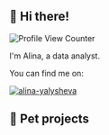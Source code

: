 ## 👾 Hi there!

![Profile View Counter](https://komarev.com/ghpvc/?username=a-r-ya&color=blueviolet&style=flat-square)

I'm Alina, a data analyst. 

You can find me on:

<a href="https://in.linkedin.com/in/alina-yalysheva" target="blank"><img src="https://img.shields.io/badge/LinkedIn-0077B5?style=for-the-badge&logo=linkedin&logoColor=white" alt="alina-yalysheva"/></a> &nbsp; 

## 🐶 Pet projects

<!--- <a href="https://github.com/a-r-ya/yandex-practicum-da-projects">
  <img align="center" src="https://github-readme-stats.vercel.app/api/pin/?username=a-r-ya&repo=yandex-practicum-da-projects&title_color=ffffff&text_color=c9cacc&icon_color=b98ae5&bg_color=1d1f21" />
</a>
--->
